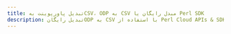 ---title: تبدیل پاورپوینت بهCSV، ODP به CSV مبدل رایگان یا Perl SDKdescription: تبدیل رایگانODP به CSV با استفاده از Perl Cloud APIs & SDK. همچنین اسناد Microsoft PowerPoint را در Cloud ایجاد، ویرایش و رندر کنید.---